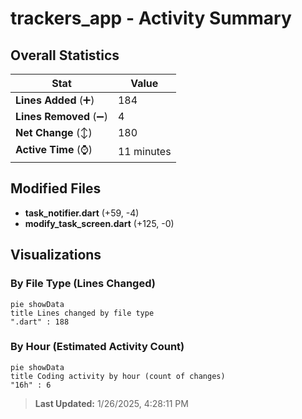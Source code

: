 # trackers_app - Activity Summary 

## Overall Statistics

| Stat                   | Value                                                             |
| ---------------------- | ----------------------------------------------------------------- |
| **Lines Added** (➕)   | 184                                          |
| **Lines Removed** (➖) | 4                                        |
| **Net Change** (↕)    | 180                |
| **Active Time** (⌚)   | 11 minutes |


## Modified Files
- **task_notifier.dart** (+59, -4)
- **modify_task_screen.dart** (+125, -0)

## Visualizations

### By File Type (Lines Changed)

```mermaid
pie showData
title Lines changed by file type
".dart" : 188
```

### By Hour (Estimated Activity Count)

```mermaid
pie showData
title Coding activity by hour (count of changes)
"16h" : 6
```


> **Last Updated:** 1/26/2025, 4:28:11 PM